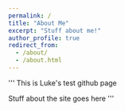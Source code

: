 ```yaml
---
permalink: /
title: "About Me"
excerpt: "Stuff about me!"
author_profile: true
redirect_from: 
  - /about/
  - /about.html
---
```


'''
This is Luke's test github page

Stuff about the site goes here
'''